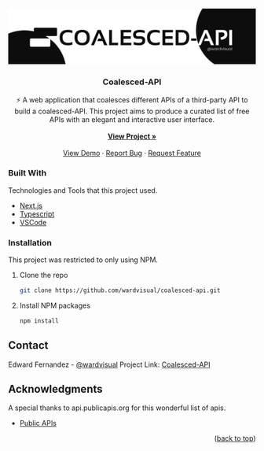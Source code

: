 <div id="top"></div>

<!-- [![Contributors][contributors-shield]][contributors-url]
[![Forks][forks-shield]][forks-url]
[![Stargazers][stars-shield]][stars-url]
[![Issues][issues-shield]][issues-url]
[![MIT License][license-shield]][license-url]
[![LinkedIn][linkedin-shield]][linkedin-url] -->

<!-- PROJECT LOGO -->
<br />
<div align="center">
  <a href="https://github.com/wardvisual/coalesced-api">
    <img src="./public/assets/coalesced_api.svg" alt="banner">
  </a>

  <h3 align="center">Coalesced-API</h3>

  <p align="center">
⚡ A web application that coalesces different APIs of a third-party API to build a coalesced-API. This project aims to produce a curated list of free APIs with an elegant and interactive user interface.
    <br />
    <br />
    <a href="https://github.com/wardvisual/coalesced-api"><strong>View Project »</strong></a>
    <br />
    <br />
    <a href="https://github.com/wardvisual/coalesced-api">View Demo</a>
    ·
    <a href="https://github.com/wardvisual/coalesced-api/issues">Report Bug</a>
    ·
    <a href="https://github.com/wardvisual/coalesced-api/issues">Request Feature</a>
  </p>
</div>

### Built With

Technologies and Tools that this project used.

- [Next.js](https://nextjs.org/)
- [Typescript](https://www.typescriptlang.org/)
- [VSCode](https://code.visualstudio.com/)

<!-- INSTALLATION -->

### Installation

This project was restricted to only using NPM.

1. Clone the repo
   ```sh
   git clone https://github.com/wardvisual/coalesced-api.git
   ```
2. Install NPM packages
   ```sh
   npm install
   ```

<!-- CONTACT -->

## Contact

Edward Fernandez - [@wardvisual](https://twitter.com/wardvisual)
Project Link: [Coalesced-API](https://github.com/wardvisual/coalesced-api)

<!-- ACKNOWLEDGMENTS -->

## Acknowledgments

A special thanks to api.publicapis.org for this wonderful list of apis.

- [Public APIs](https://api.publicapis.org)

<p align="right">(<a href="#top">back to top</a>)</p>
